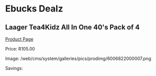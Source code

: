
# Ebucks Dealz
## Laager Tea4Kidz All In One 40's Pack of 4
[Product Page](https://www.ebucks.com/web/shop/productSelected.do?prodId=1204679008&catId=908607666)

Price: R105.00

Image: /web/cms/system/galleries/pics/prodimg/6006822000007.png

Savings: 


	